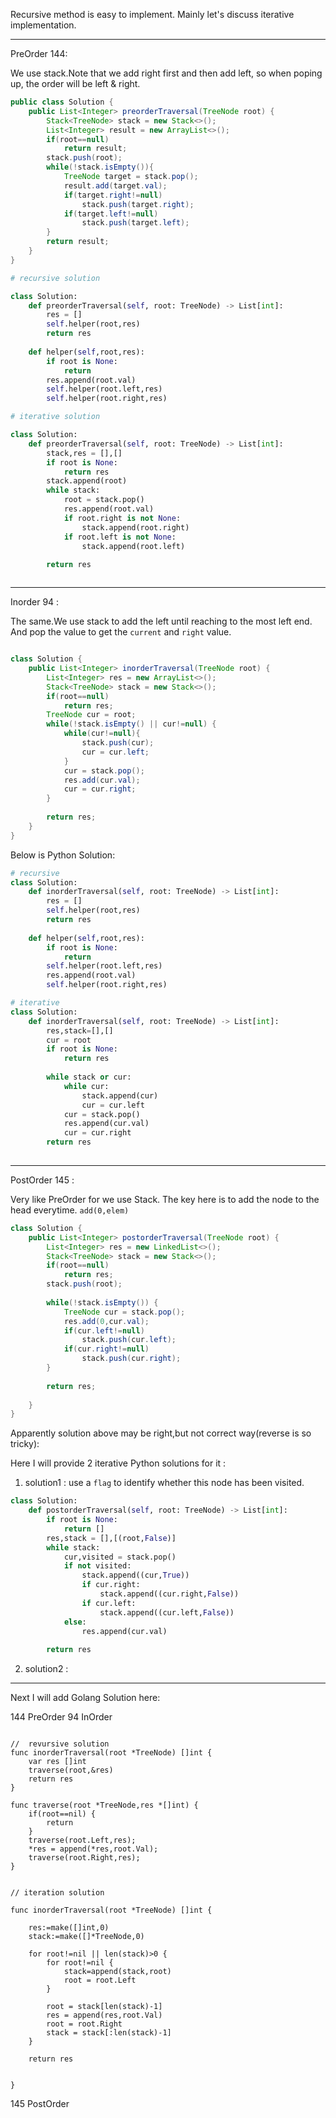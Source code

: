 Recursive method is easy to implement.
Mainly let's discuss iterative implementation.

---

PreOrder 144:

We use stack.Note that we add right first and then add left, so when poping up, the order will be left & right.

```Java
public class Solution {
    public List<Integer> preorderTraversal(TreeNode root) {
        Stack<TreeNode> stack = new Stack<>();
        List<Integer> result = new ArrayList<>();
        if(root==null)
            return result;
        stack.push(root);
        while(!stack.isEmpty()){
            TreeNode target = stack.pop();
            result.add(target.val);
            if(target.right!=null)
                stack.push(target.right);
            if(target.left!=null)
                stack.push(target.left);
        }
        return result;
    }
}

```

```Python
# recursive solution

class Solution:
    def preorderTraversal(self, root: TreeNode) -> List[int]:
        res = []
        self.helper(root,res)
        return res
    
    def helper(self,root,res):
        if root is None:
            return
        res.append(root.val)
        self.helper(root.left,res)
        self.helper(root.right,res)
```

```Python
# iterative solution

class Solution:
    def preorderTraversal(self, root: TreeNode) -> List[int]:
        stack,res = [],[]
        if root is None:
            return res
        stack.append(root)
        while stack:
            root = stack.pop()
            res.append(root.val)
            if root.right is not None:
                stack.append(root.right)
            if root.left is not None:
                stack.append(root.left)
        
        return res



```

---

Inorder 94 :

The same.We use stack to add the left until reaching to the most left end.
And pop the value to get the `current` and `right` value.

```Java

class Solution {
    public List<Integer> inorderTraversal(TreeNode root) {
        List<Integer> res = new ArrayList<>();
        Stack<TreeNode> stack = new Stack<>();
        if(root==null)
            return res;
        TreeNode cur = root;
        while(!stack.isEmpty() || cur!=null) {
            while(cur!=null){
                stack.push(cur);
                cur = cur.left;
            }
            cur = stack.pop();
            res.add(cur.val);
            cur = cur.right;
        }
        
        return res;
    }
}

```

Below is Python Solution:

```Python
# recursive 
class Solution:
    def inorderTraversal(self, root: TreeNode) -> List[int]:
        res = []
        self.helper(root,res)
        return res
    
    def helper(self,root,res):
        if root is None:
            return
        self.helper(root.left,res)
        res.append(root.val)
        self.helper(root.right,res)

```

```Python
# iterative
class Solution:
    def inorderTraversal(self, root: TreeNode) -> List[int]:
        res,stack=[],[]
        cur = root
        if root is None:
            return res
        
        while stack or cur:
            while cur:
                stack.append(cur)
                cur = cur.left
            cur = stack.pop()
            res.append(cur.val)
            cur = cur.right
        return res
        

```

---

PostOrder 145 :

Very like PreOrder for we use Stack. The key here is to 
add the node to the head everytime.  `add(0,elem)`

```Java
class Solution {
    public List<Integer> postorderTraversal(TreeNode root) {
        List<Integer> res = new LinkedList<>();
        Stack<TreeNode> stack = new Stack<>();
        if(root==null)
            return res;
        stack.push(root);
        
        while(!stack.isEmpty()) {
            TreeNode cur = stack.pop();
            res.add(0,cur.val);
            if(cur.left!=null)
                stack.push(cur.left);
            if(cur.right!=null)
                stack.push(cur.right);
        }
        
        return res;
        
    }
}

```

Apparently solution above may be right,but not correct way(reverse is so tricky):

Here I will provide 2 iterative Python solutions for it :

1. solution1 : use a `flag` to identify whether this node has been visited.
```Python
class Solution:
    def postorderTraversal(self, root: TreeNode) -> List[int]:
        if root is None:
            return []
        res,stack = [],[(root,False)]
        while stack:
            cur,visited = stack.pop()
            if not visited:
                stack.append((cur,True))
                if cur.right:
                    stack.append((cur.right,False))
                if cur.left:
                    stack.append((cur.left,False))
            else:
                res.append(cur.val)
        
        return res

```

2. solution2 : 

---


Next I will add Golang Solution here:

144 PreOrder
94  InOrder

```Golang

//  revursive solution
func inorderTraversal(root *TreeNode) []int {
    var res []int
    traverse(root,&res)
    return res
}

func traverse(root *TreeNode,res *[]int) {
    if(root==nil) {
        return
    }
    traverse(root.Left,res);
    *res = append(*res,root.Val);
    traverse(root.Right,res);
}

```

```Golang

// iteration solution

func inorderTraversal(root *TreeNode) []int {
    
    res:=make([]int,0)
    stack:=make([]*TreeNode,0)
    
    for root!=nil || len(stack)>0 {
        for root!=nil {
            stack=append(stack,root)
            root = root.Left
        }
        
        root = stack[len(stack)-1]
        res = append(res,root.Val)
        root = root.Right
        stack = stack[:len(stack)-1]
    }
    
    return res
    
    
}

```
145 PostOrder